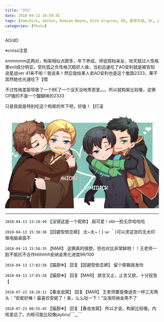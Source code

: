 ```yaml
---
title: "371"
date: 2018-04-12 16:59:35
tags: [damidick, obikin, Damian Wayne, Dick Grayson, AO, 星球大战, DC, anakin, obiwan, star wars]
categories: [Photo]
---
```


<p>AO/dD</p> 
<p>※cross注意</p> 
<p>emmmmm这两对，构架相似点颇多，年下养成，师徒搭档亲友，攻天赋过人性格里evil成分明显，受托孤之负性格沉稳好人缘。当初迅速吃了AO安利就是被告知说星战ver 41来不啦！我说来！然后我给某人卖AO安利也是这个套路2333，果不其然她也光速吃下【喂</p> 
<p>不过性格差距导致了一个BE了一个没天没地秀恩爱。。。所以就构架比较像，这俩CP嗑的不是一个醍醐味的2333</p> 
<p>只是我就是特别吃这个构架的年下吧，好嗑！【打滚</p>

![](https://raw.githubusercontent.com/alicewish/meowchain247/master/img_cVZNdzJtQk9JV2R1NFNKOE04ZGdPa3NVaE9zZ0lVV0ZxMys1Q0x6RUt0RmtNRnNlbEtrOC9BPT0.jpg)

---

`2018-04-13 13:18:49` 【没错这是一个昵称】 超可爱！obi一脸无奈哈哈哈

`2018-04-13 15:38:38` 【回避型依恋裤】 太~太~！|･ω･｀)可以求这张的无水印做电脑桌面不

`2018-04-13 15:58:35` 【MAR】 这俩真的很想，但也对比非常鲜明！！王老师一脸不抵抗不合作hhhhhh安纳金黑化进度99/100

`2018-04-13 17:02:58` 【猫厨✙】 回复【回避型依恋裤】 留个邮箱我发你

`2018-04-13 17:03:28` 【猫厨✙】 回复【MAR】 欲言又止，止言又欲，十分捉急【

`2018-07-22 18:28:12` 【春虫虫窝】 回复【MAR】 王老师要是像迪克一样三天两头：“安妮好棒！最喜欢安妮了！来，么么哒一下！”没准阿纳金黑不了

`2018-07-23 00:55:45` 【猫厨✙】 回复【春虫虫窝】 所以才说，构架比较像，内核差远了。内核可能比较像jaybru(￣\_,￣
